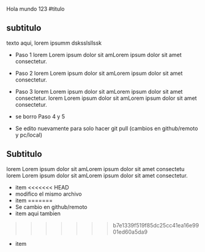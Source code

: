 Hola mundo 123
#titulo


## subtitulo
texto aqui, lorem ipsumm dsksslsllssk


- Paso 1
lorem  Lorem ipsum dolor sit amLorem ipsum dolor sit amet consectetur.
- Paso 2
lorem  Lorem ipsum dolor sit amLorem ipsum dolor sit amet consectetur.
- Paso 3
lorem  Lorem ipsum dolor sit amLorem ipsum dolor sit amet consectetur.
lorem  Lorem ipsum dolor sit amLorem ipsum dolor sit amet consectetur.

- se borro Paso 4 y 5
- Se edito nuevamente para solo hacer git pull (cambios en github/remoto y pc/local)

## Subtitulo
lorem  Lorem ipsum dolor sit amLorem ipsum dolor sit amet consectetu lorem  Lorem ipsum dolor sit amLorem ipsum dolor sit amet consectetur.

- item
<<<<<<< HEAD
- modifico el mismo archivo
- item
=======
- Se cambio en github/remoto
- item aqui tambien
>>>>>>> b7e1339f519f85dc25cc41ea16e9901ed60a5da9
- item

